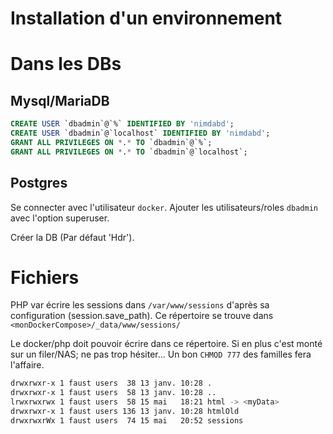 
# Installation d'un environnement



# Dans les DBs


## Mysql/MariaDB
```sql
CREATE USER `dbadmin`@`%` IDENTIFIED BY 'nimdabd';
CREATE USER `dbadmin`@`localhost` IDENTIFIED BY 'nimdabd';
GRANT ALL PRIVILEGES ON *.* TO `dbadmin`@`%`; 
GRANT ALL PRIVILEGES ON *.* TO `dbadmin`@`localhost`;
```

## Postgres

Se connecter avec l'utilisateur ```docker```. Ajouter les utilisateurs/roles ```dbadmin``` avec l'option superuser.

Créer la DB <myDb> (Par défaut 'Hdr').




# Fichiers


PHP var écrire les sessions dans ```/var/www/sessions``` d'après sa configuration (session.save_path). Ce répertoire se trouve dans ```<monDockerCompose>/_data/www/sessions/```

Le docker/php doit pouvoir écrire dans ce répertoire. Si en plus c'est monté sur un filer/NAS; ne pas trop hésiter... Un bon ```CHMOD 777``` des familles fera l'affaire.


```sh
drwxrwxr-x 1 faust users  38 13 janv. 10:28 .
drwxrwxr-x 1 faust users  58 13 janv. 10:28 ..
lrwxrwxrwx 1 faust users  58 15 mai   18:21 html -> <myData>
drwxrwxr-x 1 faust users 136 13 janv. 10:28 htmlOld
drwxrwxrWx 1 faust users  74 15 mai   20:52 sessions
```



